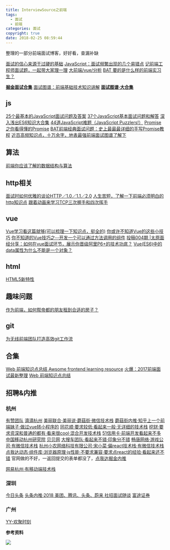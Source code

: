 ```yaml
---
title: InterviewSource之前端
tags:
  - 面试
  - 前端
categories: 面试
copyright: true
date: 2018-02-25 08:59:44
---
```

整理的一部分前端面试博客，好好看，查漏补缺
<!--more-->
[面试的信心来源于过硬的基础](https://segmentfault.com/a/1190000013331105)
[JavaScript：面试频繁出现的几个易错点](http://www.jqhtml.com/14909.html)
[记前端工程师面试题，一起带大家理一理](https://juejin.im/post/5abf68886fb9a028b54802e0)
[大前端/vue/分析](http://www.bslxx.com/m/list.php?tid=2)
[BAT 要的是什么样的前端实习生？](https://www.villainhr.com/page/2018/03/26/BAT%20%E8%A6%81%E7%9A%84%E6%98%AF%E4%BB%80%E4%B9%88%E6%A0%B7%E7%9A%84%E5%89%8D%E7%AB%AF%E5%AE%9E%E4%B9%A0%E7%94%9F%EF%BC%9F)

**[掘金面试合集](https://juejin.im/collection/5a9e4cd56fb9a00a0f45a9db)**
[面试图谱：前端基础技术知识讲解](https://juejin.im/post/5b5567b25188256256696ee0#heading-5)
**[面试图谱·大合集](https://yuchengkai.cn/docs/zh/frontend/)**

## js
[25个最基本的JavaScript面试问题及答案](https://juejin.im/entry/59fc0494518825076a0c507f)
[37个JavaScript基本面试问题和解答](https://juejin.im/entry/5b02806b518825673b625291)
[深入浅出ES6知识大合集](https://juejin.im/post/5a321ff76fb9a0450d1118ae)
[44道JavaScript难题（JavaScript Puzzlers!）](https://juejin.im/post/5b1f899fe51d4506c60e46ee)
[Promise之你看得懂的Promise](https://juejin.im/post/5b32f552f265da59991155f0)
[BAT前端经典面试问题：史上最最最详细的手写Promise教程](https://juejin.im/post/5b2f02cd5188252b937548ab)
[近百高频知识点，十万余字，地表最强前端面试图谱了解下](https://juejin.im/post/5b4a9136f265da0f990d49cb)

## 算法
[前端你应该了解的数据结构与算法](https://juejin.im/post/5b331bc7f265da598451fd88)

## http相关
[面试时如何优雅的谈论HTTP／1.0／1.1／2.0](https://juejin.im/entry/5a40777df265da4322416cf0)
[人生苦短，了解一下前端必须明白的http知识点](https://juejin.im/post/5b34e6ba51882574d20bbdd4)
[跟着动画来学习TCP三次握手和四次挥手](https://juejin.im/post/5b29d2c4e51d4558b80b1d8c)

## vue
[Vue学习看这篇就够(可以梳理一下知识点，挺全的)](https://juejin.im/entry/5a54b747518825734216c3df)
[你或许不知道Vue的这些小技巧](https://www.imooc.com/article/32884)
[你不知道的Vue技巧之--开发一个可以通过方法调用的组件](https://www.imooc.com/article/24041)
[投稿004期 |太原面经分享：如何在vue面试环节，展示你晋级阿里P6+的技术功底？](http://www.imooc.com/article/details/id/34154)
[Vue(ES6)中的data属性为什么不能是一个对象？](https://juejin.im/post/5b4c0a715188251acc22fdd7)

## html
[HTML5新特性](https://juejin.im/entry/5ab1b78af265da2378402505)

## 趣味问题
[作为前端，如何帮帝都的朋友租到合适的房子？](https://juejin.im/post/5afabdd4f265da0b9a6a1d8b)

## git
[为无线前端团队打造高效git工作流](https://juejin.im/post/5b2b76e251882574934c388d)

## 合集
[Web 前端知识点总结 Awsome frontend learning resource](https://juejin.im/entry/5809991d8ac247005b4295aa)
[火爆：2017前端面试最新整理](https://juejin.im/entry/59ee1471f265da43052dca3c)
[Web 前端知识点总结](https://juejin.im/entry/580f18248ac247005b6336b0)



## 招聘&内推
### 杭州
[有赞团队](https://job.youzan.com/)
[滴滴杭州](http://job.didichuxing.com/social/p/6472)
[美丽联合·美丽说·蘑菇街·微信技术栈](http://job.mogujie.com/#/social?_k=zjfhxq)
[蘑菇街内推·知乎上一个前端妹子·做过vue转小程序的](https://www.zhihu.com/people/lion-dande/activities)
[同花顺·要求较低·看起来一般·无详细的技术栈](http://job.10jqka.com.cn/social.html)
[挖财·要求资深和普通的都有·看来很cool·混合开发技术栈](http://job.wacai.com/#/job/7ec44126-b0c0-4a92-bd28-a48936dc0b1e?_k=7g3bf0)
[51信用卡·前端开发看起来不多](http://job.u51.com/Search/detail.html?id=560120613&Salary=8)
[中国移动杭州研究院](http://www.hotjob.cn/wt/zyhy/web/index/webPositionN300!getOnePosition?postId=101305&recruitType=2&brandCode=1&importPost=1&columnId=2)
[贝贝网](https://www.zhipin.com/job_detail/c1380971b0ce50c103x_3Nq9GA~~.html?ka=comp_joblist_12_blank&lid=a3128ade-32fd-4b45-85cc-54b7fa799a05.brand_jod_list)
[大搜车团队·看起来不错·印象分不错](https://www.liepin.com/company/8141158/)
[畅唐网络·游戏公司·有微信技术栈](http://www.ct108.com/join/job)
[杭州小农网络科技有限公司·宋小菜·偏react技术栈·有微信技术栈](https://www.songxiaocai.com/join.html)
[点我达动态·组件库·浏览器原理·js性能·不要求兼容·要求点react的经验·看起来还不错](http://job.dianwoda.com/#/social)
官网做的不好，一返回提交的表单都没了，[点我达掘金内推](https://juejin.im/user/5af2e0756fb9a07a9d70552c)

[网易杭州·有移动端技术栈](https://hr.163.com/position/list.do?postType=0103&workPlaceStr=229&currentPage=1)


### 深圳
[今日头条](https://job.toutiao.com)
[头条内推·2018 美团、腾讯、头条、蔚来 社招面试随谈](https://juejin.im/post/5ae13cfe5188256715475806)
[富途证券](https://help.futu5.com/about/detail?job=frontend)

### 广州
[YY-欢聚时刻](http://hr.yy.com/#/job/53df420c-323a-4542-a98d-30d2cfd0b502?_k=tnzs3u)

**参考资料**
[]()

![](http://oankigr4l.bkt.clouddn.com/wexin.png)